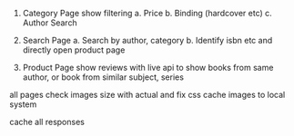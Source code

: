1. Category Page show filtering 
a. Price
b. Binding (hardcover etc)
c. Author Search

2. Search Page
a. Search by author, category
b. Identify isbn etc and directly open product page

3. Product Page
show reviews with live api
to show books from same author, or book from similar subject, series

all pages check images size with actual and fix css
cache images to local system

cache all responses
